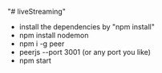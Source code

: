 "# liveStreaming" 

- install the dependencies by "npm install"
- npm install nodemon
- npm i -g peer
- peerjs --port 3001 (or any port you like)
- npm start
